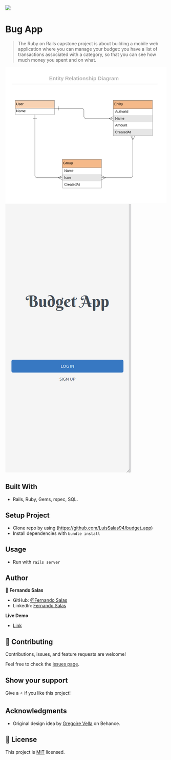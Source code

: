 ![](https://img.shields.io/badge/Microverse-blueviolet)

# Bug App

> The Ruby on Rails capstone project is about building a mobile web application where you can manage your budget: you have a list of transactions associated with a category, so that you can see how much money you spent and on what.

<img src="./erd_diagram.png" alt="C=UML class diagram for budget app" />

<img src="./budget_app.png" alt="Home budget app" />

## Built With

- Rails, Ruby, Gems, rspec, SQL.

## Setup Project
- Clone repo by using (https://github.com/LuisSalas94/budget_app)
- Install dependencies with `bundle install`

## Usage
- Run with `rails server`

## Author

👤 **Fernando Salas**

- GitHub: [@Fernando Salas](https://github.com/LuisSalas94)
- LinkedIn: [Fernando Salas](https://www.linkedin.com/in/luisfernandosalasgave/)

**Live Demo**
- [Link](https://peaceful-beach-42485.herokuapp.com/)

## 🤝 Contributing

Contributions, issues, and feature requests are welcome!

Feel free to check the [issues page](https://github.com/Santiago220991/Recipe-App/issues).

## Show your support

Give a ⭐️ if you like this project!

## Acknowledgments

- Original design idea by [Gregoire Vella](https://www.behance.net/gregoirevella) on Behance.

## 📝 License
This project is [MIT](https://opensource.org/licenses/MIT) licensed.
